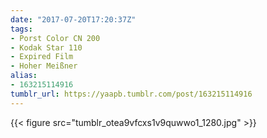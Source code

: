 ```yaml
---
date: "2017-07-20T17:20:37Z"
tags:
- Porst Color CN 200
- Kodak Star 110
- Expired Film
- Hoher Meißner
alias:
- 163215114916
tumblr_url: https://yaapb.tumblr.com/post/163215114916
---
```

{{< figure src="tumblr_otea9vfcxs1v9quwwo1_1280.jpg" >}}
